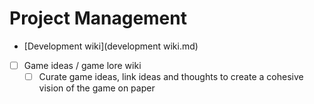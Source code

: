 # Project Management

- [Development wiki](development wiki.md)





- [ ] Game ideas / game lore wiki
	- [ ] Curate game ideas, link ideas and thoughts to create a cohesive vision of the game on paper 
